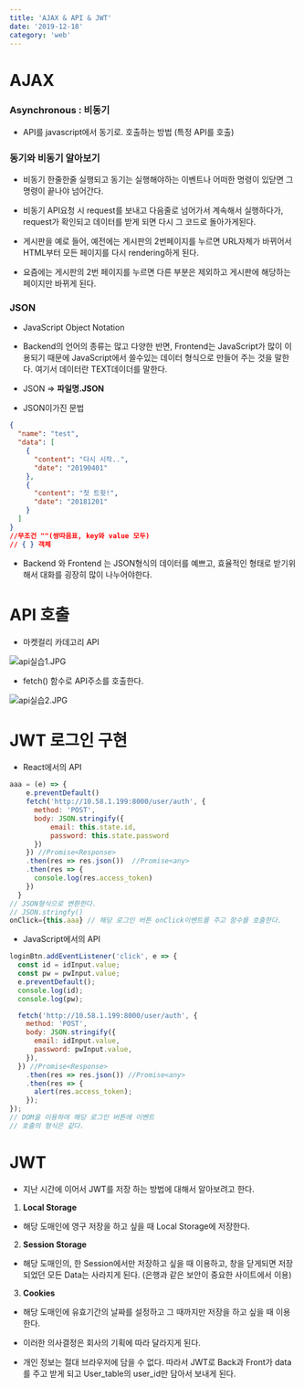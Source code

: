 ```yaml
---
title: 'AJAX & API & JWT'
date: '2019-12-18'
category: 'web'
---
```


# AJAX

### Asynchronous : 비동기

- API를 javascript에서 동기로. 호출하는 방법
  (특정 API를 호출)

### 동기와 비동기 알아보기

- 비동기 한줄한줄 실행되고 동기는 실행해야하는 이벤트나 어떠한 명령이 있닫면 그 명령이 끝나야 넘어간다.
- 비동기 API요청 시 request를 보내고 다음줄로 넘어가서 계속해서 실행하다가, request가 확인되고 데이터를 받게 되면 다시 그 코드로 돌아가게된다.

- 게시판을 예로 들어, 예전에는 게시판의 2번페이지를 누르면 URL자체가 바뀌어서 HTML부터 모든 페이지를 다시 rendering하게 된다.
- 요즘에는 게시판의 2번 페이지를 누르면 다른 부분은 제외하고 게시판에 해당하는 페이지만 바뀌게 된다.

### JSON

- JavaScript Object Notation
- Backend의 언어의 종류는 많고 다양한 반면, Frontend는 JavaScript가 많이 이용되기 때문에 JavaScript에서 쓸수있는 데이터 형식으로 만들어 주는 것을 말한다. 여기서 데이터란 TEXT데이더를 말한다.

- JSON => **파일명.JSON**

- JSON이가진 문법

```json
{
  "name": "test",
  "data": [
    {
      "content": "다시 시작..",
      "date": "20190401"
    },
    {
      "content": "첫 트윗!",
      "date": "20181201"
    }
  ]
}
//무조건 ""(쌍따음표, key와 value 모두)
// { } 객체
```

- Backend 와 Frontend 는 JSON형식의 데이터를 예쁘고, 효율적인 형태로 받기위해서 대화를 굉장히 많이 나누어야한다.

# API 호출

- 마켓컬리 카데고리 API

![api실습1.JPG](https://images.velog.io/post-images/jotang/7c1cd410-21b6-11ea-87e7-81339bc25ee5/api실습1.JPG)

- fetch() 함수로 API주소를 호출한다.

![api실습2.JPG](https://images.velog.io/post-images/jotang/7ff81270-21b6-11ea-87e7-81339bc25ee5/api실습2.JPG)

# JWT 로그인 구현

- React에서의 API

```jsx
aaa = (e) => {
    e.preventDefault()
    fetch('http://10.58.1.199:8000/user/auth', {
      method: 'POST',
      body: JSON.stringify({
          email: this.state.id,
          password: this.state.password
      })
    }) //Promise<Response>
    .then(res => res.json())  //Promise<any>
    .then(res => {
      console.log(res.access_token)
    })
  }
// JSON형식으로 변환한다.
// JSON.stringfy()
onClick={this.aaa} // 해당 로그인 버튼 onClick이벤트를 주고 함수를 호출한다.
```

- JavaScript에서의 API

```javascript
loginBtn.addEventListener('click', e => {
  const id = idInput.value;
  const pw = pwInput.value;
  e.preventDefault();
  console.log(id);
  console.log(pw);

  fetch('http://10.58.1.199:8000/user/auth', {
    method: 'POST',
    body: JSON.stringify({
      email: idInput.value,
      password: pwInput.value,
    }),
  }) //Promise<Response>
    .then(res => res.json()) //Promise<any>
    .then(res => {
      alert(res.access_token);
    });
});
// DOM을 이용하여 해당 로그인 버튼에 이벤트
// 호출의 형식은 같다.
```

# JWT

- 지난 시간에 이어서 JWT를 저장 하는 방법에 대해서 알아보려고 한다.

1. **Local Storage**

- 해당 도매인에 영구 저장을 하고 싶을 때 Local Storage에 저장한다.

2. **Session Storage**

- 해당 도매인의, 한 Session에서만 저장하고 싶을 때 이용하고, 창을 닫게되면 저장되었던 모든 Data는 사라지게 된다. (은행과 같은 보안이 중요한 사이트에서 이용)

3. **Cookies**

- 해당 도매인에 유효기간의 날짜를 설정하고 그 때까지만 저장을 하고 싶을 때 이용한다.

- 이러한 의사결정은 회사의 기획에 따라 달라지게 된다.
- 개인 정보는 절대 브라우저에 담을 수 없다. 따라서 JWT로 Back과 Front가 data를 주고 받게 되고 User_table의 user_id만 담아서 보내게 된다.
